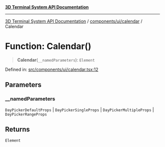 [**3D Terminal System API Documentation**](../../../../README.md)

***

[3D Terminal System API Documentation](../../../../README.md) / [components/ui/calendar](../README.md) / Calendar

# Function: Calendar()

> **Calendar**(`__namedParameters`): `Element`

Defined in: [src/components/ui/calendar.tsx:12](https://github.com/Dicommunitas/ThreeJS_Terminal_3D/blob/fa305a5866f8e322e02a0c9af5d13b645eb5703c/src/components/ui/calendar.tsx#L12)

## Parameters

### \_\_namedParameters

`DayPickerDefaultProps` | `DayPickerSingleProps` | `DayPickerMultipleProps` | `DayPickerRangeProps`

## Returns

`Element`
